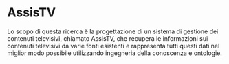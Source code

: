 # AssisTV
Lo scopo di questa ricerca è la progettazione di un sistema di gestione dei contenuti televisivi, chiamato AssisTV, che recupera le informazioni sui contenuti televisivi da varie fonti esistenti e rappresenta tutti questi dati nel miglior modo possibile utilizzando ingegneria della conoscenza e ontologie.
